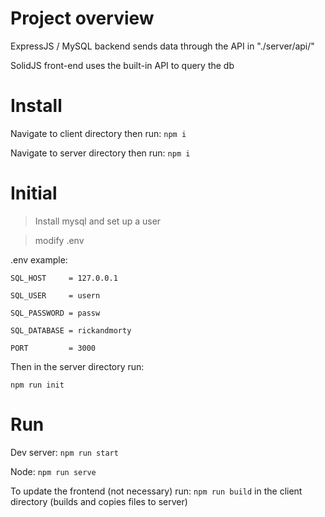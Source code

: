 # Project overview
ExpressJS / MySQL backend sends data through the API in "./server/api/"

SolidJS front-end uses the built-in API to query the db

# Install

Navigate to client directory then run:
`npm i`

Navigate to server directory then run:
`npm i`

# Initial

> Install mysql and set up a user

> modify .env

.env example:

`SQL_HOST     = 127.0.0.1`

`SQL_USER     = usern`

`SQL_PASSWORD = passw`

`SQL_DATABASE = rickandmorty`

`PORT         = 3000`

Then in the server directory run:

`npm run init`

# Run

Dev server:
`npm run start`

Node:
`npm run serve`

To update the frontend (not necessary) run:
`npm run build`
in the client directory (builds and copies files to server)
